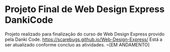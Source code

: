 # Projeto Final de Web Design Express DankiCode #

Projeto realizado para finalização do curso de Web Design Express provido pela Danki Code.
https://scarebugs.github.io/Web-Design-Express/
Está a ser atualizado conforme concluo as atividades. 
~[EM ANDAMENTO]
